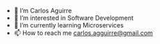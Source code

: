 - 👋 I’m Carlos Aguirre
- 👀 I’m interested in Software Development
- 🌱 I’m currently learning Microservices
- 📫 How to reach me carlos.agguirre@gmail.com


<!---
ChibiHavok/ChibiHavok is a ✨ special ✨ repository because its `README.md` (this file) appears on your GitHub profile.
You can click the Preview link to take a look at your changes.
--->
